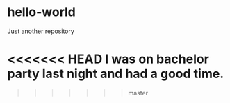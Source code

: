 # hello-world
Just another repository

<<<<<<< HEAD
I was on bachelor party last night and had a good time.
=======
>>>>>>> master
